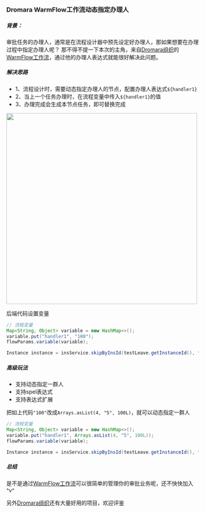 ### Dromara WarmFlow工作流动态指定办理人

##### 背景：

审批任务的办理人，通常是在流程设计器中预先设定好办理人，那如果想要在办理过程中指定办理人呢？
那不得不提一下本次的主角，来自[Dromara组织](https://dromara.org.cn/)的[WarmFlow工作流](https://gitee.com/dromara/warm-flow)，通过他的办理人表达式就能很好解决此问题。



##### 解决思路

- 1、流程设计时，需要动态指定办理人的节点，配置办理人表达式`${handler1}`
- 2、当上一个任务办理时，在流程变量中传入`${handler1}`的值
- 3、办理完成会生成本节点任务，即可替换完成  



<div><img src="https://foruda.gitee.com/images/1734589294761157636/ac74e327_2218307.png" width="500" /></div>

后端代码设置变量

```java
// 流程变量
Map<String, Object> variable = new HashMap<>();
variable.put("handler1", "100");
flowParams.variable(variable);

Instance instance = insService.skipByInsId(testLeave.getInstanceId(), flowParams);
```



##### 高级玩法

- 支持动态指定一群人
- 支持spel表达式
- 支持表达式扩展



把如上代码`"100"`改成`Arrays.asList(4, "5", 100L)`，就可以动态指定一群人

```java
// 流程变量
Map<String, Object> variable = new HashMap<>();
variable.put("handler1", Arrays.asList(4, "5", 100L));
flowParams.variable(variable);

Instance instance = insService.skipByInsId(testLeave.getInstanceId(), flowParams);
```



##### 总结

是不是通过[WarmFlow工作流](https://gitee.com/dromara/warm-flow)可以很简单的管理你的审批业务呢，还不快快加入^v^

另外[Dromara组织](https://dromara.org.cn/)还有大量好用的项目，欢迎评鉴
